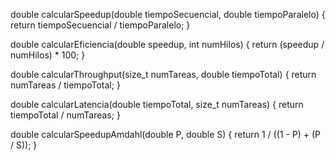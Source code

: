 double calcularSpeedup(double tiempoSecuencial, double tiempoParalelo) {
    return tiempoSecuencial / tiempoParalelo;
}

double calcularEficiencia(double speedup, int numHilos) {
    return (speedup / numHilos) * 100;
}

double calcularThroughput(size_t numTareas, double tiempoTotal) {
    return numTareas / tiempoTotal;
}

double calcularLatencia(double tiempoTotal, size_t numTareas) {
    return tiempoTotal / numTareas;
}

double calcularSpeedupAmdahl(double P, double S) {
    return 1 / ((1 - P) + (P / S));
}
